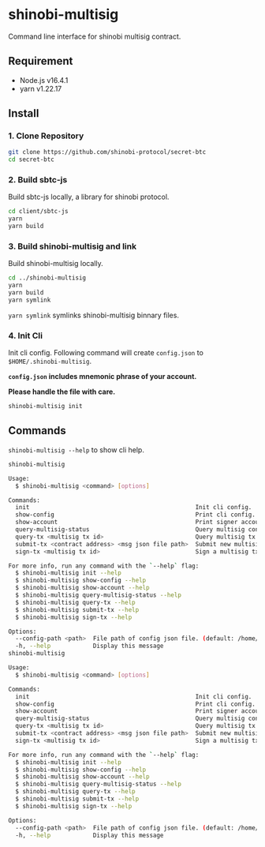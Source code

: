 # shinobi-multisig

Command line interface for shinobi multisig contract.

## Requirement

-   Node.js v16.4.1
-   yarn v1.22.17

## Install

### 1. Clone Repository

```bash
git clone https://github.com/shinobi-protocol/secret-btc
cd secret-btc
```

### 2. Build sbtc-js

Build sbtc-js locally, a library for shinobi protocol.

```bash
cd client/sbtc-js
yarn
yarn build
```

### 3. Build shinobi-multisig and link

Build shinobi-multisig locally.

```bash
cd ../shinobi-multisig
yarn
yarn build
yarn symlink
```

`yarn symlink` symlinks shinobi-multisig binnary files.

### 4. Init Cli

Init cli config.
Following command will create `config.json` to `$HOME/.shinobi-multisig`.

**`config.json` includes mnemonic phrase of your account.**

**Please handle the file with care.**

```bash
shinobi-multisig init
```

## Commands

`shinobi-multisig --help` to show cli help.

```bash
shinobi-multisig

Usage:
  $ shinobi-multisig <command> [options]

Commands:
  init                                               Init cli config.
  show-config                                        Print cli config.
  show-account                                       Print signer account.
  query-multisig-status                              Query multisig contract status (signers, required signs, transaction count).
  query-tx <multisig tx id>                          Query multisig tx.
  submit-tx <contract address> <msg json file path>  Submit new multisig tx. Multisig tx id will be returned.
  sign-tx <multisig tx id>                           Sign a multisig tx. Once the required number of signers have signed the tx, the tx will be executed

For more info, run any command with the `--help` flag:
  $ shinobi-multisig init --help
  $ shinobi-multisig show-config --help
  $ shinobi-multisig show-account --help
  $ shinobi-multisig query-multisig-status --help
  $ shinobi-multisig query-tx --help
  $ shinobi-multisig submit-tx --help
  $ shinobi-multisig sign-tx --help

Options:
  --config-path <path>  File path of config json file. (default: /home/joey/.shinobi-multisig/config.json)
  -h, --help            Display this message
shinobi-multisig

Usage:
  $ shinobi-multisig <command> [options]

Commands:
  init                                               Init cli config.
  show-config                                        Print cli config.
  show-account                                       Print signer account.
  query-multisig-status                              Query multisig contract status (signers, required signs, transaction count).
  query-tx <multisig tx id>                          Query multisig tx.
  submit-tx <contract address> <msg json file path>  Submit new multisig tx. Multisig tx id will be returned.
  sign-tx <multisig tx id>                           Sign a multisig tx. Once the required number of signers have signed the tx, the tx will be executed

For more info, run any command with the `--help` flag:
  $ shinobi-multisig init --help
  $ shinobi-multisig show-config --help
  $ shinobi-multisig show-account --help
  $ shinobi-multisig query-multisig-status --help
  $ shinobi-multisig query-tx --help
  $ shinobi-multisig submit-tx --help
  $ shinobi-multisig sign-tx --help

Options:
  --config-path <path>  File path of config json file. (default: /home/joey/.shinobi-multisig/config.json)
  -h, --help            Display this message
```
